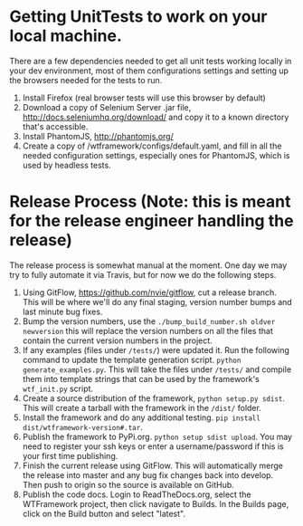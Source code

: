 

Getting UnitTests to work on your local machine.
====
There are a few dependencies needed to get all unit tests working locally in your dev 
environment, most of them configurations settings and setting up the browsers needed 
for the tests to run.

1.  Install Firefox (real browser tests will use this browser by default)
2.  Download a copy of Selenium Server .jar file, http://docs.seleniumhq.org/download/
    and copy it to a known directory that's accessible.
3.  Install PhantomJS, http://phantomjs.org/
4.  Create a copy of /wtframework/configs/default.yaml, and fill in all the needed 
    configuration settings, especially ones for PhantomJS, which is used by headless 
    tests.
   

Release Process (Note: this is meant for the release engineer handling the release)
====
The release process is somewhat manual at the moment.  One day we may try to fully 
automate it via Travis, but for now we do the following steps.
1.  Using GitFlow, https://github.com/nvie/gitflow, cut a release branch.  This will be 
	where we'll do any final staging, version number bumps and last minute bug fixes.
2.  Bump the version numbers, use the `./bump_build_number.sh oldver newversion` this 
	will replace the version numbers on all the files that contain the current version 
	numbers in the project.
3.	If any examples (files under `/tests/`) were updated it.  Run the following command 
	to update the template generation script. `python generate_examples.py`.  This will 
	take the files under `/tests/` and compile them into template strings that can be 
	used by the framework's `wtf_init.py` script.
4.  Create a source distribution of the framework, `python setup.py sdist`.  This will 
	create a tarball with the framework in the `/dist/` folder.
5.	Install the framework and do any additional testing. 
	`pip install dist/wtframework-version#.tar`.
6.	Publish the framework to PyPi.org. `python setup sdist upload`.  You may need to 
	register your ssh keys or enter a username/password if this is your first time 
	publishing.
7.	Finish the current release using GitFlow.  This will automatically merge the release 
	into master and any bug fix changes back into develop.  Then push to origin so the 
	source is available on GitHub.
8. 	Publish the code docs.  Login to ReadTheDocs.org, select the WTFramework project, 
	then click navigate to Builds.  In the Builds page, click on the Build button and 
	select "latest".
